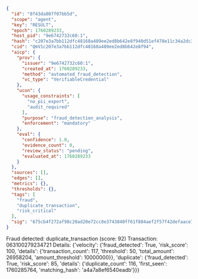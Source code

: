 ```json
{
  "id": "8f43da807f07bb5d",
  "scope": "agent",
  "key": "RESULT",
  "epoch": 1760289233,
  "host_pid": "9e6742732c60:1",
  "hash": "c207e3a7bb112dfc48168a489ee2ed8b642e8f940d51ef478e11c34a2dc3ac58",
  "cid": "QmV1c207e3a7bb112dfc48168a489ee2ed8b642e8f94",
  "aicp": {
    "prov": {
      "issuer": "9e6742732c60:1",
      "created_at": 1760289233,
      "method": "automated_fraud_detection",
      "vc_type": "VerifiableCredential"
    },
    "ucon": {
      "usage_constraints": [
        "no_pii_export",
        "audit_required"
      ],
      "purpose": "fraud_detection_analysis",
      "enforcement": "mandatory"
    },
    "eval": {
      "confidence": 1.0,
      "evidence_count": 0,
      "review_status": "pending",
      "evaluated_at": 1760289233
    }
  },
  "sources": [],
  "edges": [],
  "metrics": {},
  "thresholds": {},
  "tags": [
    "fraud",
    "duplicate_transaction",
    "risk_critical"
  ],
  "sig": "675cb4f272af98c20ad20e72cc8e3743840ff61f884aef2f57f42defaace71fc"
}
```

Fraud detected: duplicate_transaction (score: 92)
Transaction: 063100279234721
Details: {'velocity': {'fraud_detected': True, 'risk_score': 100, 'details': {'transaction_count': 117, 'threshold': 50, 'total_amount': 26958204, 'amount_threshold': 10000000}}, 'duplicate': {'fraud_detected': True, 'risk_score': 85, 'details': {'duplicate_count': 116, 'first_seen': 1760285764, 'matching_hash': 'a4a7a8ef6540eadb'}}}